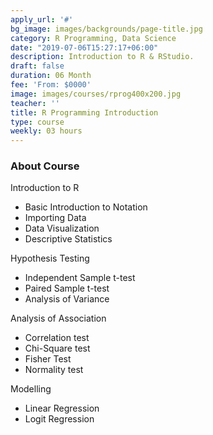 ```yaml
---
apply_url: '#'
bg_image: images/backgrounds/page-title.jpg
category: R Programming, Data Science
date: "2019-07-06T15:27:17+06:00"
description: Introduction to R & RStudio.
draft: false
duration: 06 Month
fee: 'From: $0000'
image: images/courses/rprog400x200.jpg
teacher: ''
title: R Programming Introduction
type: course
weekly: 03 hours
---
```



### About Course

Introduction to R
  -  Basic Introduction to Notation
  -  Importing Data
  -  Data Visualization
  -  Descriptive Statistics
  
Hypothesis Testing
  -  Independent Sample t-test
  -  Paired Sample t-test
  -  Analysis of Variance

Analysis of Association
  -  Correlation test
  -  Chi-Square test
  -  Fisher Test
  -  Normality test
  
Modelling
  - Linear Regression
  - Logit Regression
  